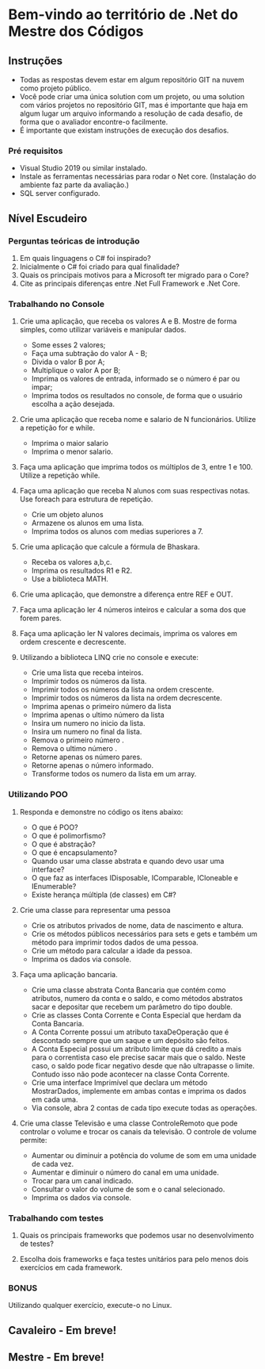 # Bem-vindo ao território de .Net do Mestre dos Códigos

## Instruções

- Todas as respostas devem estar em algum repositório GIT na nuvem como projeto público.
- Você pode criar uma única solution com um projeto, ou uma solution com vários projetos no repositório GIT, mas é importante que haja em algum lugar um arquivo informando a resolução de cada desafio, de forma que o avaliador encontre-o facilmente.
- É importante que existam instruções de execução dos desafios.

### Pré requisitos

- Visual Studio 2019 ou similar instalado.
- Instale as ferramentas necessárias para rodar o Net core. (Instalação do ambiente faz parte da avaliação.)
- SQL server configurado.

## Nível Escudeiro
### Perguntas teóricas de introdução

1. Em quais linguagens o C# foi inspirado?
2. Inicialmente o C# foi criado para qual finalidade?
3. Quais os principais motivos para a Microsoft ter migrado para o Core?
4. Cite as principais diferenças entre .Net Full Framework e .Net Core.

### Trabalhando no Console

1. Crie uma aplicação, que receba os valores A e B. Mostre de forma simples, como utilizar variáveis e manipular dados.
    - Some esses 2 valores;
    - Faça uma subtração do valor A - B;
    - Divida o valor B por A;
    - Multiplique o valor A por B;
    - Imprima os valores de entrada, informado se o número é par ou impar;
    - Imprima todos os resultados no console, de forma que o usuário escolha a ação desejada.    

2. Crie uma aplicação que receba nome e salario de N funcionários. Utilize a repetição for e while.
    - Imprima o maior salario
    - Imprima o menor salario.   

3. Faça uma aplicação que imprima todos os múltiplos de 3, entre 1 e 100. Utilize a repetição while.   

4. Faça uma aplicação que receba N alunos com suas respectivas notas. Use foreach para estrutura de repetição.
    - Crie um objeto alunos
    - Armazene os alunos em uma lista.
    - Imprima todos os alunos com medias superiores a 7.  

5. Crie uma aplicação que calcule a fórmula de Bhaskara. 
    - Receba os valores a,b,c.
    - Imprima os resultados R1 e R2.
    - Use a biblioteca MATH.  

6. Crie uma aplicação, que demonstre a diferença entre REF e OUT.   

7. Faça uma aplicação ler 4 números inteiros e calcular a soma dos que forem pares.   

8. Faça uma aplicação ler N valores decimais, imprima os valores em ordem crescente e decrescente.   

9. Utilizando a biblioteca LINQ crie no console e execute:
    - Crie uma lista que receba inteiros.
    - Imprimir todos os números da lista.
    - Imprimir todos os números da lista na ordem crescente.
    - Imprimir todos os números da lista na ordem decrescente.
    - Imprima apenas o primeiro número da lista
    - Imprima apenas o ultimo número da lista
    - Insira um numero no inicio da lista.
    - Insira um numero no final da lista.
    - Remova o primeiro número .
    - Remova o ultimo número .
    - Retorne apenas os número pares.
    - Retorne apenas o número informado.
    - Transforme todos os numero da lista em um array.

### Utilizando POO

1. Responda e demonstre no código os itens abaixo: 
    - O que é POO?
    - O que é polimorfismo?
    - O que é abstração?
    - O que é encapsulamento?
    - Quando usar uma classe abstrata e quando devo usar uma interface?
    - O que faz as interfaces IDisposable, IComparable, ICloneable e IEnumerable?
    - Existe herança múltipla (de classes) em C#?

2. Crie uma classe para representar uma pessoa
    - Crie os atributos privados de nome, data de nascimento e altura. 
    - Crie os métodos públicos necessários para sets e gets e também um método para imprimir todos dados de uma pessoa. 
    - Crie um método para calcular a idade da pessoa.
    - Imprima os dados via console.
  

3. Faça uma aplicação bancaria.
    - Crie uma classe abstrata Conta Bancaria que contém como atributos, numero da conta e o saldo, e como métodos abstratos sacar e depositar que recebem um parâmetro do tipo double.
    - Crie as classes Conta Corrente e Conta Especial que herdam da Conta Bancaria. 
    - A Conta Corrente possui um atributo taxaDeOperação que é descontado sempre que um saque e um depósito são feitos. 
    - A Conta Especial possui um atributo limite que dá credito a mais para o correntista caso ele precise sacar mais que o saldo. Neste caso, o saldo pode ficar negativo desde que não ultrapasse o limite. Contudo isso não pode acontecer na classe Conta Corrente.
    - Crie uma interface Imprimível que declara um método MostrarDados, implemente em ambas contas e imprima os dados em cada uma.
    - Via console, abra 2 contas de cada tipo execute todas as operações.

  

4. Crie uma classe Televisão e uma classe ControleRemoto que pode controlar o volume e trocar os canais da televisão. O controle de volume permite:
    - Aumentar ou diminuir a potência do volume de som em uma unidade de cada vez.
    - Aumentar e diminuir o número do canal em uma unidade.
    - Trocar para um canal indicado.
    - Consultar o valor do volume de som e o canal selecionado. 
    - Imprima os dados via console.

  

### Trabalhando com testes

1. Quais os principais frameworks que podemos usar no desenvolvimento de testes?

2. Escolha dois frameworks e faça testes unitários para pelo menos dois exercícios em cada framework.

### BONUS

Utilizando qualquer exercício, execute-o no Linux.

## Cavaleiro - Em breve!

## Mestre - Em breve!
